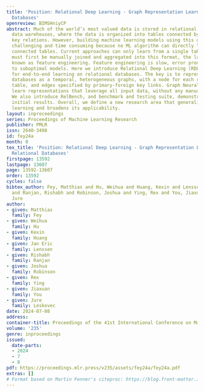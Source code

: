 ```yaml
---
title: 'Position: Relational Deep Learning - Graph Representation Learning on Relational
  Databases'
openreview: BIMSHniyCP
abstract: Much of the world’s most valued data is stored in relational databases and
  data warehouses, where the data is organized into tables connected by primary-foreign
  key relations. However, building machine learning models using this data is both
  challenging and time consuming because no ML algorithm can directly learn from multiple
  connected tables. Current approaches can only learn from a single table, so data
  must first be manually joined and aggregated into this format, the laborious process
  known as feature engineering. Feature engineering is slow, error prone and leads
  to suboptimal models. Here we introduce Relational Deep Learning (RDL), a blueprint
  for end-to-end learning on relational databases. The key is to represent relational
  databases as a temporal, heterogeneous graphs, with a node for each row in each
  table, and edges specified by primary-foreign key links. Graph Neural Networks then
  learn representations that leverage all input data, without any manual feature engineering.
  We also introduce RelBench, and benchmark and testing suite, demonstrating strong
  initial results. Overall, we define a new research area that generalizes graph machine
  learning and broadens its applicability.
layout: inproceedings
series: Proceedings of Machine Learning Research
publisher: PMLR
issn: 2640-3498
id: fey24a
month: 0
tex_title: 'Position: Relational Deep Learning - Graph Representation Learning on
  Relational Databases'
firstpage: 13592
lastpage: 13607
page: 13592-13607
order: 13592
cycles: false
bibtex_author: Fey, Matthias and Hu, Weihua and Huang, Kexin and Lenssen, Jan Eric
  and Ranjan, Rishabh and Robinson, Joshua and Ying, Rex and You, Jiaxuan and Leskovec,
  Jure
author:
- given: Matthias
  family: Fey
- given: Weihua
  family: Hu
- given: Kexin
  family: Huang
- given: Jan Eric
  family: Lenssen
- given: Rishabh
  family: Ranjan
- given: Joshua
  family: Robinson
- given: Rex
  family: Ying
- given: Jiaxuan
  family: You
- given: Jure
  family: Leskovec
date: 2024-07-08
address:
container-title: Proceedings of the 41st International Conference on Machine Learning
volume: '235'
genre: inproceedings
issued:
  date-parts:
  - 2024
  - 7
  - 8
pdf: https://proceedings.mlr.press/v235/assets/fey24a/fey24a.pdf
extras: []
# Format based on Martin Fenner's citeproc: https://blog.front-matter.io/posts/citeproc-yaml-for-bibliographies/
---
```

